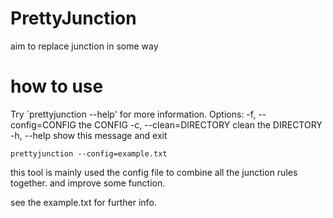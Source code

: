 PrettyJunction
==============

aim to replace junction in some way



how to use
================


Try `prettyjunction --help' for more information.
Options:
  -f, --config=CONFIG        the CONFIG
  -c, --clean=DIRECTORY      clean the DIRECTORY
  -h, --help                 show this message and exit



```prettyjunction --config=example.txt```

this tool is mainly used the config file to combine all the junction rules together.
and improve some function.

see the example.txt for further info.
